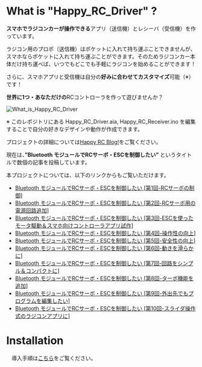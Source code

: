 # What is "Happy_RC_Driver" ?
**スマホでラジコンカーが操作できる**アプリ（送信機）とレシーバ（受信機）を作っています。

ラジコン用のプロポ（送信機）はポケットに入れて持ち運ぶことできませんが、スマホならポケットに入れて持ち運ぶことができます。そのためラジコンカー本体だけ持ち運べば、いつでもどこでも手軽にラジコンを始めることができます！

さらに、スマホアプリと受信機は自分の**好みに合わせてカスタマイズ**可能（※）です！

**世界に1つ・あなただけの**RCコントローラを作って遊びませんか？

![What_is_Happy_RC_Driver](https://user-images.githubusercontent.com/59131761/226077406-79dd446e-6262-4b62-94cf-95fa19de91f1.jpg)

※ このレポジトリにある Happy_RC_Driver.aia, Happy_RC_Receiver.ino を編集することで自分の好きなデザインや動作が作成できます。

プロジェクトの詳細については[Happy RC Blog!](https://tomokiikegami.github.io/Happy_RC.github.io/)をご覧ください。

現在は、**”Bluetooth モジュールでRCサーボ・ESCを制御したい”** というタイトルで数個の記事を投稿しています。

本プロジェクトについては、以下のリンクからもご覧いただけます。

* [Bluetooth モジュールでRCサーボ・ESCを制御したい [第1回-RCサーボの制御]](https://tomokiikegami.github.io/Happy_RC.github.io/2022/02/27/)
* [Bluetooth モジュールでRCサーボ・ESCを制御したい [第2回-RCサーボ用の電源回路追加]](https://tomokiikegami.github.io/Happy_RC.github.io/2022/03/12/)
* [Bluetooth モジュールでRCサーボ・ESCを制御したい [第3回-ESCを使ったモータ駆動＆スマホ向けコントローラアプリ試作]](https://tomokiikegami.github.io/Happy_RC.github.io/2022/03/15/)
* [Bluetooth モジュールでRCサーボ・ESCを制御したい [第4回-操作性の向上]](https://tomokiikegami.github.io/Happy_RC.github.io/2022/08/20/)
* [Bluetooth モジュールでRCサーボ・ESCを制御したい [第5回-安全性の向上]](https://tomokiikegami.github.io/Happy_RC.github.io/2022/08/30/)
* [Bluetooth モジュールでRCサーボ・ESCを制御したい [第6回-動きを滑らかに]](https://tomokiikegami.github.io/Happy_RC.github.io/2022/09/27/)
* [Bluetooth モジュールでRCサーボ・ESCを制御したい [第7回-回路をシンプル＆コンパクトに]](https://tomokiikegami.github.io/Happy_RC.github.io/2022/09/29/)
* [Bluetooth モジュールでRCサーボ・ESCを制御したい [第8回-ターボ機能を追加]](https://tomokiikegami.github.io/Happy_RC.github.io/2022/10/09/)
* [Bluetooth モジュールでRCサーボ・ESCを制御したい [第9回-外出先でもプログラムを編集したい]](https://tomokiikegami.github.io/Happy_RC.github.io/2022/11/06/)
* [Bluetooth モジュールでRCサーボ・ESCを制御したい [第10回-スライダ操作式のラジコンアプリに]](https://tomokiikegami.github.io/Happy_RC.github.io/2023/03/16/)

# Installation
　導入手順は[こちら](https://tomokiikegami.github.io/Happy_RC.github.io/2022/08/30/#6-%E4%BD%BF%E3%81%84%E6%96%B9)をご覧ください。